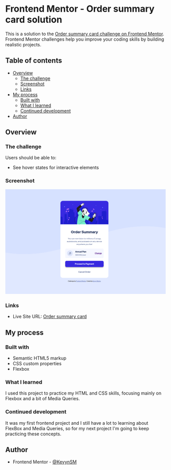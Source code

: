 # Frontend Mentor - Order summary card solution

This is a solution to the [Order summary card challenge on Frontend Mentor](https://www.frontendmentor.io/challenges/order-summary-component-QlPmajDUj). Frontend Mentor challenges help you improve your coding skills by building realistic projects. 

## Table of contents

- [Overview](#overview)
  - [The challenge](#the-challenge)
  - [Screenshot](#screenshot)
  - [Links](#links)
- [My process](#my-process)
  - [Built with](#built-with)
  - [What I learned](#what-i-learned)
  - [Continued development](#continued-development)  
- [Author](#author)


## Overview

### The challenge

Users should be able to:

- See hover states for interactive elements

### Screenshot

![](images/solution.png)

### Links

- Live Site URL: [Order summary card](https://kevynsm.github.io/Order-summary-component/)

## My process

### Built with

- Semantic HTML5 markup
- CSS custom properties
- Flexbox

### What I learned

I used this project to practice my HTML and CSS skills, focusing mainly on Flexbox and a bit of Media Queries. 

### Continued development

It was my first frontend project and I still have a lot to learning about FlexBox and Media Queries, so for my next project I'm going to keep practicing these concepts.

## Author

- Frontend Mentor - [@KevynSM](https://www.frontendmentor.io/profile/KevynSM)


